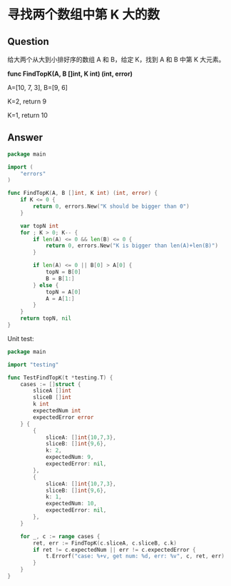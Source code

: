# 寻找两个数组中第 K 大的数

## Question
给大两个从大到小排好序的数组 A 和 B，给定 K，找到 A 和 B 中第 K 大元素。

**func FindTopK(A, B []int, K int) (int, error)**

A=[10, 7, 3], B=[9, 6]

K=2, return 9

K=1, return 10

## Answer
```go
package main

import (
	"errors"
)

func FindTopK(A, B []int, K int) (int, error) {
	if K <= 0 {
		return 0, errors.New("K should be bigger than 0")
	}

	var topN int
	for ; K > 0; K-- {
		if len(A) <= 0 && len(B) <= 0 {
			return 0, errors.New("K is bigger than len(A)+len(B)")
		}

		if len(A) <= 0 || B[0] > A[0] {
			topN = B[0]
			B = B[1:]
		} else {
			topN = A[0]
			A = A[1:]
		}
	}
	return topN, nil
}
```

Unit test:
```go
package main

import "testing"

func TestFindTopK(t *testing.T) {
	cases := []struct {
		sliceA []int
		sliceB []int
		k int
		expectedNum int
		expectedError error
	} {
		{
			sliceA: []int{10,7,3},
			sliceB: []int{9,6},
			k: 2,
			expectedNum: 9,
			expectedError: nil,
		},
		{
			sliceA: []int{10,7,3},
			sliceB: []int{9,6},
			k: 1,
			expectedNum: 10,
			expectedError: nil,
		},
	}

	for _, c := range cases {
		ret, err := FindTopK(c.sliceA, c.sliceB, c.k)
		if ret != c.expectedNum || err != c.expectedError {
			t.Errorf("case: %+v, get num: %d, err: %v", c, ret, err)
		}
	}
}
```